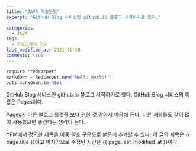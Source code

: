 ```yaml
---
title: "JAVA 기초문법"
excerpt: "GitHub Blog 서비스인 github.io 블로그 시작하기로 했다."

categories:
  - JAVA
tags:
  - 프로그래밍 언어
last_modified_at: 2021-06-28
comments: true
---
```


```java
require 'redcarpet'
markdown = Redcarpet.new("Hello World!")
puts markdown.to_html
```

GitHub Blog 서비스인 github.io 블로그 시작하기로 했다.
GitHub Blog 서비스의 이름은 Pages이다.

Pages가 다른 블로그 플랫폼 보다 편한 것 같아서 마음에 든다.
다른 사람들도 같이 많이 사용했으면 좋겠다는 생각이 든다.

YFM에서 정의한 제목을 이중 괄호 구문으로 본문에 추가할 수 있다.
이 글의 제목은 {{ page.title }}이고
마지막으로 수정된 시간은 {{ page.last_modified_at }}이다.
